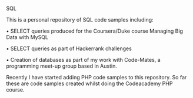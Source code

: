 
SQL

This is a personal repository of SQL code samples including:

•	SELECT queries produced for the Coursera/Duke course Managing Big Data with MySQL

•	SELECT queries as part of Hackerrank challenges

•	Creation of databases as part of my work with Code-Mates, a programming meet-up group based in Austin.

Recently I have started adding PHP code samples to this repository. So far these are code samples created whilst doing the Codeacademy PHP course. 
 
